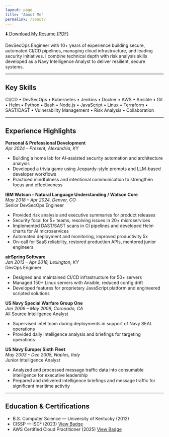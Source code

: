 ```yaml
---
layout: page
title: "About Me"
permalink: /about/
---
```


<a href="https://jims-resume.s3.us-east-1.amazonaws.com/ResumeJuly2025.pdf" class="btn big-btn" target="_blank" rel="noopener">⬇️ Download My Resume (PDF)</a>

DevSecOps Engineer with 10+ years of experience building secure, automated CI/CD pipelines, managing cloud infrastructure, and leading security initiatives. I combine technical depth with risk analysis skills developed as a Navy Intelligence Analyst to deliver resilient, secure systems.

---

## Key Skills
CI/CD • DevSecOps • Kubernetes • Jenkins • Docker • AWS • Ansible • Git • Helm • Python • Bash • Node.js • JavaScript • Linux • Terraform • SAST/DAST • Vulnerability Management • Risk Analysis • Collaboration

---

## Experience Highlights

**Personal & Professional Development**  
_Apr 2024 – Present, Alexandria, KY_
- Building a home lab for AI-assisted security automation and architecture analysis
- Developed a trivia game using Jeopardy-style prompts and LLM-based developer workflows
- Practiced mindfulness and intentional communication to strengthen focus and effectiveness

**IBM Watson – Natural Language Understanding / Watson Core**  
_May 2018 – Apr 2024, Denver, CO_  
Senior DevSecOps Engineer
- Provided risk analysis and executive summaries for product releases
- Security focal for 5+ teams, resolving issues in 20+ microservices
- Implemented DAST/SAST scans in CI pipelines and developed Helm charts for AI microservices
- Automated deployment and monitoring, improved productivity 5x
- On-call for SaaS reliability, restored production APIs, mentored junior engineers

**airSpring Software**  
_Jan 2013 – Apr 2018, Lexington, KY_  
DevOps Engineer
- Designed and maintained CI/CD infrastructure for 50+ servers
- Managed 150+ Linux servers with Ansible, reduced config drift
- Developed features for proprietary JavaScript platform and engineered scripted solutions

**US Navy Special Warfare Group One**  
_Jan 2006 – May 2009, Coronado, CA_  
All Source Intelligence Analyst
- Supervised intel team during deployments in support of Navy SEAL operations
- Provided daily intelligence analysis and briefings for targeting operations

**US Navy Europe/ Sixth Fleet**  
_May 2003 – Dec 2005, Naples, Italy_  
Junior Intelligence Analyst
- Analyzed and processed message traffic data into consumable intelligence for executive leadership
- Prepared and delivered intelligence briefings and message traffic for significant maritime activity

---

## Education & Certifications
- B.S. Computer Science — University of Kentucky (2012)
- CISSP — ISC² (2023) [View Badge](https://www.credly.com/badges/d29461ef-2d85-4101-a649-f298950e0377)
- AWS Certified Cloud Practitioner (2025) [View Badge](https://www.credly.com/badges/e7d78e57-8e22-4445-b479-5695d1a12f45)
